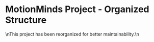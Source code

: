 # MotionMinds Project - Organized Structure
\nThis project has been reorganized for better maintainability.\n

